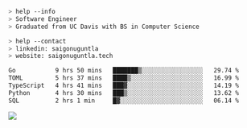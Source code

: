```bash
> help --info
> Software Engineer
> Graduated from UC Davis with BS in Computer Science
```

```bash
> help --contact
> linkedin: saigonuguntla
> website: saigonuguntla.tech
```

<!--START_SECTION:waka-->

```txt
Go           9 hrs 50 mins   ███████▒░░░░░░░░░░░░░░░░░   29.74 %
TOML         5 hrs 37 mins   ████▒░░░░░░░░░░░░░░░░░░░░   16.99 %
TypeScript   4 hrs 41 mins   ███▓░░░░░░░░░░░░░░░░░░░░░   14.19 %
Python       4 hrs 30 mins   ███▒░░░░░░░░░░░░░░░░░░░░░   13.62 %
SQL          2 hrs 1 min     █▓░░░░░░░░░░░░░░░░░░░░░░░   06.14 %
```

<!--END_SECTION:waka-->

![](https://komarev.com/ghpvc/?username=saigonu&color=6A8AFF)
